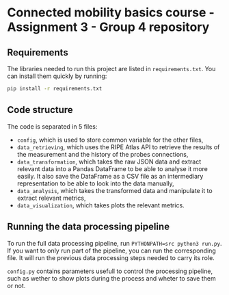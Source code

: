 # Connected mobility basics course - Assignment 3 - Group 4 repository

## Requirements

The libraries needed to run this project are listed in ```requirements.txt```. You can install them quickly by running:
```bash
pip install -r requirements.txt
```

## Code structure

The code is separated in 5 files:

- ```config```, which is used to store common variable for the other files,
- ```data_retrieving```, which uses the RIPE Atlas API to retrieve the results of the measurement and the history of the probes connections,
- ```data_transformation```, which takes the raw JSON data and extract relevant data into a Pandas DataFrame to be able to analyse it more easily. It also save the DataFrame as a CSV file as an intermediary representation to be able to look into the data manually,
- ```data_analysis```, which takes the transformed data and manipulate it to extract relevant metrics,
- ```data_visualization```, which takes plots the relevant metrics.

## Running the data processing pipeline

To run the full data processing pipeline, run ```PYTHONPATH=src python3 run.py```. If you want to only run part of the pipeline, you can run the corresponding file. It will run the previous data processing steps needed to carry its role.

```config.py``` contains parameters usefull to control the processing pipeline, such as wether to show plots during the process and wheter to save them or not.
